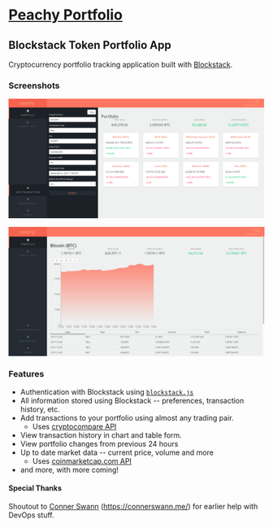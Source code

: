 # [Peachy Portfolio](http://peachyportfolio.com)
## Blockstack Token Portfolio App

Cryptocurrency portfolio tracking application built with [Blockstack](https://blockstack.org/).

### Screenshots

![](/screenshots/portfolio-page.png)

![](/screenshots/single-holding.png)

### Features

* Authentication with Blockstack using [`blockstack.js`](https://github.com/blockstack/blockstack.js)
* All information stored using Blockstack -- preferences, transaction history, etc.
* Add transactions to your portfolio using almost any trading pair.
  * Uses [cryptocompare API](https://www.cryptocompare.com/api/)
* View transaction history in chart and table form.
* View portfolio changes from previous 24 hours
* Up to date market data -- current price, volume and more
  * Uses [coinmarketcap.com API](https://coinmarketcap.com/api/)
* and more, with more coming!


#### Special Thanks

Shoutout to [Conner Swann](https://github.com/yourbuddyconner) (https://connerswann.me/) for earlier help with DevOps stuff.
